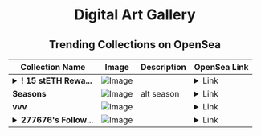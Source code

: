 <div align="center">

# Digital Art Gallery

## Trending Collections on OpenSea

| Collection Name                       | Image                                                                                     | Description                       | OpenSea Link                                                                                          |
|---------------------------------------|-------------------------------------------------------------------------------------------|-----------------------------------|--------------------------------------------------------------------------------------------------------|
| **<details><summary>! 15 stETH Rewa...</summary>! 15 stETH Reward</details>** | ![Image](https://i.seadn.io/s/raw/files/69940138b1776b6b6d2e566c5a128e6b.jpg?w=500&auto=format?w=200&auto=format) |  | <details><summary>Link</summary>[! 15 stETH Reward](https://opensea.io/collection/15-steth-reward-140)</details> |
| **Seasons** | ![Image](https://i.seadn.io/s/raw/files/e5dda1304f6435ac9b8d1367c65c618f.jpg?w=500&auto=format?w=200&auto=format) | alt season | <details><summary>Link</summary>[Seasons](https://opensea.io/collection/seasons-75)</details> |
| **vvv** | ![Image](https://i.seadn.io/s/raw/files/571aa30c130533815492b5e3bd24b00c.jpg?w=500&auto=format?w=200&auto=format) |  | <details><summary>Link</summary>[vvv](https://opensea.io/collection/vvv-163)</details> |
| **<details><summary>277676's Follow...</summary>277676's Follower</details>** | ![Image](https://i.seadn.io/s/raw/files/19f9f090920392cc3650cbdf4361755b.png?w=500&auto=format?w=200&auto=format) |  | <details><summary>Link</summary>[277676's Follower](https://opensea.io/collection/277676-s-follower)</details> |

</div>